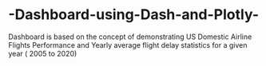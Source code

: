 # -Dashboard-using-Dash-and-Plotly-
  Dashboard is based on the concept of demonstrating US Domestic Airline Flights Performance and Yearly average flight delay statistics for a given year ( 2005 to 2020)
